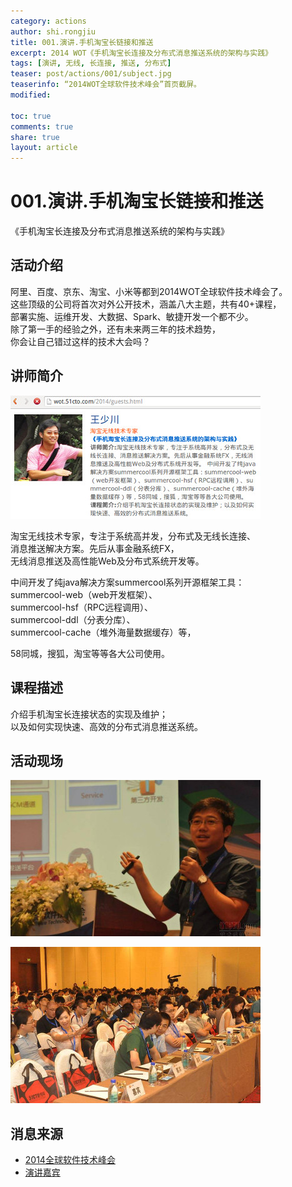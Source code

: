 ```yaml
---
category: actions
author: shi.rongjiu
title: 001.演讲.手机淘宝长链接和推送
excerpt: 2014 WOT《手机淘宝长连接及分布式消息推送系统的架构与实践》
tags: [演讲, 无线, 长连接, 推送, 分布式]
teaser: post/actions/001/subject.jpg
teaserinfo: “2014WOT全球软件技术峰会”首页截屏。
modified: 

toc: true
comments: true
share: true
layout: article
---
```


# 001.演讲.手机淘宝长链接和推送

《手机淘宝长连接及分布式消息推送系统的架构与实践》

## 活动介绍

阿里、百度、京东、淘宝、小米等都到2014WOT全球软件技术峰会了。  
这些顶级的公司将首次对外公开技术，涵盖八大主题，共有40+课程，  
部署实施、运维开发、大数据、Spark、敏捷开发一个都不少。  
除了第一手的经验之外，还有未来两三年的技术趋势，  
你会让自己错过这样的技术大会吗？

## 讲师简介

![](/images/post/actions/001/introduce.jpg)

淘宝无线技术专家，专注于系统高并发，分布式及无线长连接、  
消息推送解决方案。先后从事金融系统FX，  
无线消息推送及高性能Web及分布式系统开发等。 

中间开发了纯java解决方案summercool系列开源框架工具：  
summercool-web（web开发框架）、  
summercool-hsf（RPC远程调用）、  
summercool-ddl（分表分库）、  
summercool-cache（堆外海量数据缓存）等，  

58同城，搜狐，淘宝等等各大公司使用。

## 课程描述

介绍手机淘宝长连接状态的实现及维护；  
以及如何实现快速、高效的分布式消息推送系统。 

## 活动现场

![讲师](/images/post/actions/001/speaker.jpg)

![观众](/images/post/actions/001/audience.jpg)

## 消息来源

  * [2014全球软件技术峰会](http://wot.51cto.com/2014/index.html)  
  * [演讲嘉宾](http://wot.51cto.com/2014/guests.html)  
